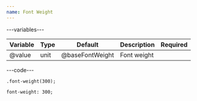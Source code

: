 ```yaml
---
name: Font Weight
---
```


---variables---

| Variable | Type | Default | Description | Required |
| -- | -- | -- | -- | -- |
| @value | unit | @baseFontWeight | Font weight ||

---code---

```less
.font-weight(300);
```

```less
font-weight: 300;
```